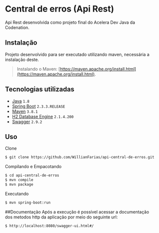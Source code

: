 # Central de erros (Api Rest)

Api Rest desenvolvida como projeto final do Acelera Dev Java da Codenation. 

## Instalação

Projeto desenvolvido para ser executado utilizando maven, necessária a instalação deste.

> Instalando o Maven: [https://maven.apache.org/install.html](https://maven.apache.org/install.html).

## Tecnologias utilizadas

- [Java](https://www.oracle.com/technetwork/java/javase/downloads/index.html) ```1.8```
- [Spring Boot](https://spring.io/projects/spring-boot) ```2.3.3.RELEASE```
- [Maven](https://maven.apache.org/) ```3.8.1```
- [H2 Database Engine](https://www.h2database.com/html/main.html) ```2.1.4.200``` 
- [Swagger](https://swagger.io/) ```2.9.2```

## Uso

Clone
```bash
$ git clone https://github.com/WillianFarias/api-central-de-erros.git
```

Compilando e Empacotando
```bash
$ cd api-central-de-erros
$ mvn compile
$ mvn package
```
Executando 
```bash
$ mvn spring-boot:run
```

##Documentação
Após a execução é possível acessar a documentação dos metodos http da aplicação por meio do seguinte url:
```bash
$ http://localhost:8080/swagger-ui.html#/
```
